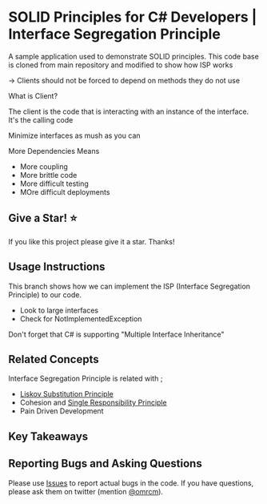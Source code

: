 # SOLID Principles for C# Developers | Interface Segregation Principle

A sample application used to demonstrate SOLID principles. This code base is cloned from main repository and
modified to show how ISP works <br/>

-> Clients should not be forced to depend on methods they do not use <br/>

What is Client? <br/>

The client is the code that is interacting with an instance of the interface. It's the calling code <br/>

Minimize interfaces as mush as you can <br/>

More Dependencies Means </br>

* More coupling
* More brittle code
* More difficult testing
* MOre difficult deployments

## Give a Star! :star:
If you like this project please give it a star. Thanks!

## Usage Instructions

This branch shows how we can implement the ISP (Interface Segregation Principle) to our code.

* Look to large interfaces
* Check for NotImplementedException

Don't forget that C# is supporting "Multiple Interface Inheritance"

## Related Concepts

Interface Segregation Principle is related with ;

* [Liskov Substitution Principle](https://github.com/omrcm/SolidPrinciples/tree/lsp)
* Cohesion and [Single Responsibility Principle](https://github.com/omrcm/SolidPrinciples/tree/srp)
* Pain Driven Development

## Key Takeaways



## Reporting Bugs and Asking Questions

Please use [Issues](https://github.com/omrcm/SolidPrinciples/issues) to report actual bugs in the code. If you have questions, please ask them on twitter (mention [@omrcm](https://twitter.com/omrcm)).

